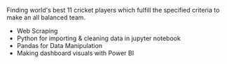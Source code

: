 Finding world's best 11 cricket players which fulfill the specified criteria to make an all balanced team.
* Web Scraping
* Python for importing & cleaning data in jupyter notebook
* Pandas for Data Manipulation
* Making dashboard visuals with Power BI 

